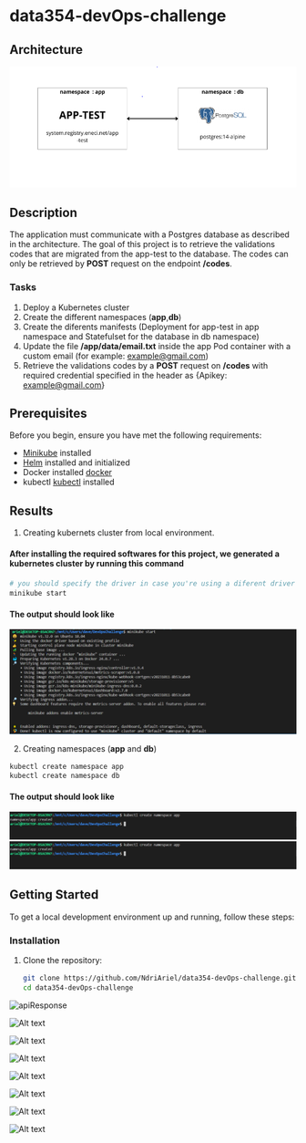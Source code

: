 # data354-devOps-challenge

## Architecture

![Architecture](images/image-11.png)

## Description

 The application must communicate with a Postgres database as described in the architecture.
 The goal of this project is to retrieve the validations codes that are migrated from the app-test to the database.
 The codes can only be retrieved by **POST** request on the endpoint **/codes**.

### **Tasks**

 1. Deploy a Kubernetes cluster
 2. Create the different namespaces (**app**,**db**)
 3. Create the diferents manifests (Deployment for app-test in app namespace and Statefulset for the database in db namespace)
 4. Update the file **/app/data/email.txt** inside the app Pod container with a custom email (for example: <example@gmail.com>)
 5. Retrieve the validations codes by a **POST** request on **/codes** with required credential specified in the header as
   {Apikey: <example@gmail.com>}
  
## Prerequisites

Before you begin, ensure you have met the following requirements:

- [Minikube](https://minikube.sigs.k8s.io/docs/start/) installed
- [Helm](https://helm.sh/docs/intro/install/) installed and initialized
- Docker installed [docker](https://docs.docker.com/engine/install/)
- kubectl [kubectl](https://kubernetes.io/docs/tasks/tools/install-kubectl-linux/) installed

## Results

 1. Creating kubernets cluster from local environment.

#### After installing the required softwares for this project, we generated a kubernetes cluster by running this command

  ```bash
# you should specify the driver in case you're using a diferent driver than Docker.
 minikube start 
 ```

#### **The output should look like**

 ![Alt text](images/image-7.png)

 2. Creating namespaces (**app** and **db**)

   ```bash
   kubectl create namespace app
   kubectl create namespace db
   ```
#### **The output should look like**

![app](images/image-8.png)
![db](images/image-8.png)

## Getting Started

To get a local development environment up and running, follow these steps:

### Installation

1. Clone the repository:

   ```bash
   git clone https://github.com/NdriAriel/data354-devOps-challenge.git
   cd data354-devOps-challenge

![apiResponse](images/image.png)

![Alt text](images/image-1.png)

![Alt text](images/image-2.png)

![Alt text](images/image-4.png)

![Alt text](images/image-5.png)

![Alt text](images/image-6.png)

![Alt text](images/image-9.png)

![Alt text](images/image-10.png)
